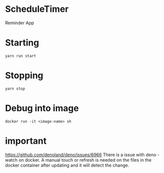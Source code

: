 # ScheduleTimer
Reminder App

# Starting
```
yarn run start
```

# Stopping
```
yarn stop
```

# Debug into image
```
docker run -it <image-name> sh
```

# important
https://github.com/denoland/deno/issues/6966 
There is a issue with deno -watch on docker. 
A manual touch or refresh is needed on the files in the docker container after updating and it will detect the change.